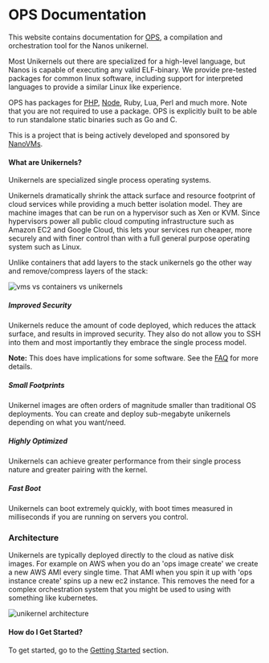# OPS Documentation
This website contains documentation for [OPS](https://github.com/nanovms/ops), a
compilation and orchestration tool for the Nanos unikernel.

Most Unikernels out there are specialized for a high-level language, but Nanos
is capable of executing any valid ELF-binary. We provide pre-tested packages for
common linux software, including support for interpreted languages to
provide a similar Linux like experience.

OPS has packages for [PHP](examples.md),
[Node](examples.md), Ruby, Lua, Perl and much more. Note that
you are not required to use a package. OPS is explicitly built to be
able to run standalone static binaries such as Go and C.

This is a project that is being actively developed
and sponsored by [NanoVMs](https://www.nanovms.com).

#### What are Unikernels?
Unikernels are specialized single process operating systems.

Unikernels dramatically shrink the attack surface and resource footprint of
cloud services while providing a much better isolation model. They are machine
images that can be run on a hypervisor such as Xen or KVM. Since hypervisors
power all public cloud computing infrastructure such as Amazon EC2 and Google Cloud,
this lets your services run cheaper, more securely and with finer control than
with a full general purpose operating system such as Linux.

Unlike containers that add layers to the stack unikernels go the other
way and remove/compress layers of the stack:

![vms vs containers vs unikernels](vm-vs-uni.png)

##### Improved Security
Unikernels reduce the amount of code deployed, which reduces the attack surface,
and results in improved security. They also do not allow you to SSH into them
and most importantly they embrace the single process model.

**Note:** This does have implications for some software. See the [FAQ](faq.md)
for more details.

##### Small Footprints
Unikernel images are often orders of magnitude smaller than traditional OS
deployments. You can create and deploy sub-megabyte unikernels depending on
what you want/need.

##### Highly Optimized
Unikernels can achieve greater performance from their single process nature
and greater pairing with the kernel.

##### Fast Boot
Unikernels can boot extremely quickly, with boot times measured in milliseconds
if you are running on servers you control.

### Architecture

Unikernels are typically deployed directly to the cloud as native disk
images. For example on AWS when you do an 'ops image create' we create a
new AWS AMI every single time. That AMI when you spin it up with 'ops
instance create' spins up a new ec2 instance. This removes the need for
a complex orchestration system that you might be used to using with
something like kubernetes.

![unikernel architecture](linux-to-aws.png)

#### How do I Get Started?
To get started, go to the [Getting Started](getting_started.md) section.
